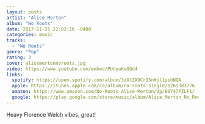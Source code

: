 ```yaml
---
layout: posts
artist: "Alice Merton"
album: "No Roots"
date: 2017-11-25 22:02:16 -0400
categories: music
tracks:
  - "No Roots"
genre: "Pop"
rating: 3
cover: alicemertonnoroots.jpg
video: https://www.youtube.com/embed/PUdyuKaGQd4
links:
  spotify: https://open.spotify.com/album/3zGtZAOCr1SnHjl1pshNQA
  apple: https://itunes.apple.com/ca/album/no-roots-single/1261383776
  amazon: https://www.amazon.com/No-Roots-Alice-Merton/dp/B0747PZLF1/
  google: https://play.google.com/store/music/album/Alice_Merton_No_Roots?id=Bitokese5wagrrftnypbpqxm22y&hl=en
---
```


Heavy Florence Welch vibes, great!
